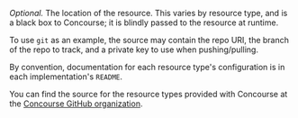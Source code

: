 *Optional.* The location of the resource. This varies by resource type, and is a black box to Concourse; it is blindly passed to the resource at runtime.

To use `git` as an example, the source may contain the repo URI, the branch of the repo to track, and a private key to use when pushing/pulling.

By convention, documentation for each resource type's configuration is in each implementation's `README`.

You can find the source for the resource types provided with Concourse at the [Concourse GitHub organization](https://github.com/concourse?query=-resource).
